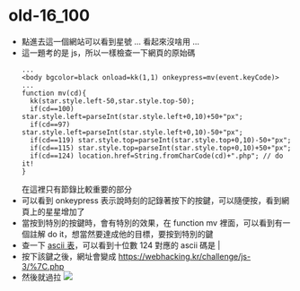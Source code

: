 # old-16_100

* 點進去這一個網站可以看到星號 ... 看起來沒啥用 ...
* 這一題考的是 js，所以一樣檢查一下網頁的原始碼
    ```html=
    ...
    <body bgcolor=black onload=kk(1,1) onkeypress=mv(event.keyCode)>
    ...
    function mv(cd){
      kk(star.style.left-50,star.style.top-50);
      if(cd==100) star.style.left=parseInt(star.style.left+0,10)+50+"px";
      if(cd==97) star.style.left=parseInt(star.style.left+0,10)-50+"px";
      if(cd==119) star.style.top=parseInt(star.style.top+0,10)-50+"px";
      if(cd==115) star.style.top=parseInt(star.style.top+0,10)+50+"px";
      if(cd==124) location.href=String.fromCharCode(cd)+".php"; // do it!
    }
    ```
    在這裡只有節錄比較重要的部分
* 可以看到 onkeypress 表示說時刻的記錄著按下的按鍵，可以隨便按，看到網頁上的星星增加了
* 當按到特別的按鍵時，會有特別的效果，在 function mv 裡面，可以看到有一個註解 do it，想當然要達成他的目標，要按到特別的鍵
* 查一下 [ascii 表](https://zh.wikipedia.org/wiki/ASCII)，可以看到十位數 124 對應的 ascii 碼是 |
* 按下該鍵之後，網址會變成 https://webhacking.kr/challenge/js-3/%7C.php
* 然後就過拉
    ![](https://i.imgur.com/TDavfRT.png)
